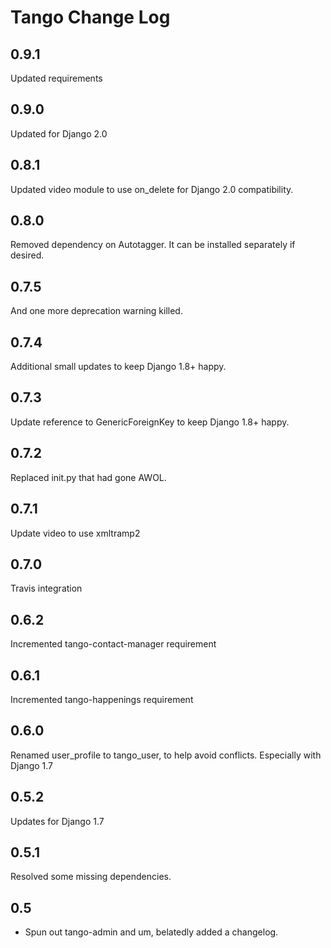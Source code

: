 # Tango Change Log

## 0.9.1
Updated requirements

## 0.9.0
Updated for Django 2.0

## 0.8.1
Updated video module to use on_delete for Django 2.0 compatibility.

## 0.8.0
Removed dependency on Autotagger. It can be installed separately if desired.

## 0.7.5
And one more deprecation warning killed.

## 0.7.4
Additional small updates to keep Django 1.8+ happy.

## 0.7.3
Update reference to GenericForeignKey to keep Django 1.8+ happy.

## 0.7.2
Replaced init.py that had gone AWOL.

## 0.7.1
Update video to use xmltramp2

## 0.7.0
Travis integration

## 0.6.2
Incremented tango-contact-manager requirement

## 0.6.1
Incremented tango-happenings requirement

## 0.6.0
Renamed user_profile to tango_user, to help avoid conflicts. Especially with Django 1.7

## 0.5.2
Updates for Django 1.7

## 0.5.1
Resolved some missing dependencies.

## 0.5
* Spun out tango-admin and um, belatedly added a changelog.
